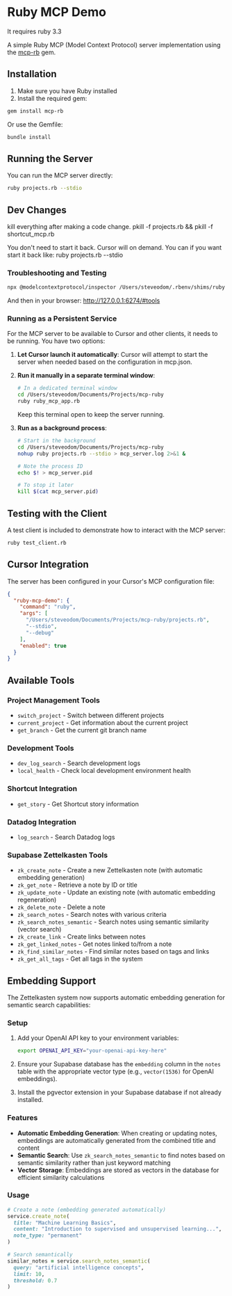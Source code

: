 # Ruby MCP Demo

It requires ruby 3.3

A simple Ruby MCP (Model Context Protocol) server implementation using the [mcp-rb](https://github.com/funwarioisii/mcp-rb) gem.

## Installation

1. Make sure you have Ruby installed
2. Install the required gem:

```bash
gem install mcp-rb
```

Or use the Gemfile:

```bash
bundle install
```

## Running the Server

You can run the MCP server directly:

```bash
ruby projects.rb --stdio
```

## Dev Changes
kill everything after making a code change.
pkill -f projects.rb && pkill -f shortcut_mcp.rb


You don't need to start it back. Cursor will on demand. You can if you want start it back like:
ruby projects.rb --stdio

### Troubleshooting and Testing
```bash
npx @modelcontextprotocol/inspector /Users/steveodom/.rbenv/shims/ruby /Users/steveodom/Documents/Projects/mcp-ruby/projects.rb
```

And then in your browser:
http://127.0.0.1:6274/#tools

### Running as a Persistent Service

For the MCP server to be available to Cursor and other clients, it needs to be running. You have two options:

1. **Let Cursor launch it automatically**: Cursor will attempt to start the server when needed based on the configuration in mcp.json.

2. **Run it manually in a separate terminal window**:
   ```bash
   # In a dedicated terminal window
   cd /Users/steveodom/Documents/Projects/mcp-ruby
   ruby ruby_mcp_app.rb
   ```
   Keep this terminal open to keep the server running.

3. **Run as a background process**:
   ```bash
   # Start in the background
   cd /Users/steveodom/Documents/Projects/mcp-ruby
   nohup ruby projects.rb --stdio > mcp_server.log 2>&1 &

   # Note the process ID
   echo $! > mcp_server.pid

   # To stop it later
   kill $(cat mcp_server.pid)
   ```

## Testing with the Client

A test client is included to demonstrate how to interact with the MCP server:

```bash
ruby test_client.rb
```

## Cursor Integration

The server has been configured in your Cursor's MCP configuration file:

```json
{
  "ruby-mcp-demo": {
    "command": "ruby",
    "args": [
      "/Users/steveodom/Documents/Projects/mcp-ruby/projects.rb",
      "--stdio",
      "--debug"
    ],
    "enabled": true
  }
}
```

## Available Tools

### Project Management Tools
- `switch_project` - Switch between different projects
- `current_project` - Get information about the current project
- `get_branch` - Get the current git branch name

### Development Tools
- `dev_log_search` - Search development logs
- `local_health` - Check local development environment health

### Shortcut Integration
- `get_story` - Get Shortcut story information

### Datadog Integration
- `log_search` - Search Datadog logs

### Supabase Zettelkasten Tools
- `zk_create_note` - Create a new Zettelkasten note (with automatic embedding generation)
- `zk_get_note` - Retrieve a note by ID or title
- `zk_update_note` - Update an existing note (with automatic embedding regeneration)
- `zk_delete_note` - Delete a note
- `zk_search_notes` - Search notes with various criteria
- `zk_search_notes_semantic` - Search notes using semantic similarity (vector search)
- `zk_create_link` - Create links between notes
- `zk_get_linked_notes` - Get notes linked to/from a note
- `zk_find_similar_notes` - Find similar notes based on tags and links
- `zk_get_all_tags` - Get all tags in the system

## Embedding Support

The Zettelkasten system now supports automatic embedding generation for semantic search capabilities:

### Setup
1. Add your OpenAI API key to your environment variables:
   ```bash
   export OPENAI_API_KEY="your-openai-api-key-here"
   ```

2. Ensure your Supabase database has the `embedding` column in the `notes` table with the appropriate vector type (e.g., `vector(1536)` for OpenAI embeddings).

3. Install the pgvector extension in your Supabase database if not already installed.

### Features
- **Automatic Embedding Generation**: When creating or updating notes, embeddings are automatically generated from the combined title and content
- **Semantic Search**: Use `zk_search_notes_semantic` to find notes based on semantic similarity rather than just keyword matching
- **Vector Storage**: Embeddings are stored as vectors in the database for efficient similarity calculations

### Usage
```ruby
# Create a note (embedding generated automatically)
service.create_note(
  title: "Machine Learning Basics",
  content: "Introduction to supervised and unsupervised learning...",
  note_type: "permanent"
)

# Search semantically
similar_notes = service.search_notes_semantic(
  query: "artificial intelligence concepts",
  limit: 10,
  threshold: 0.7
)
```

